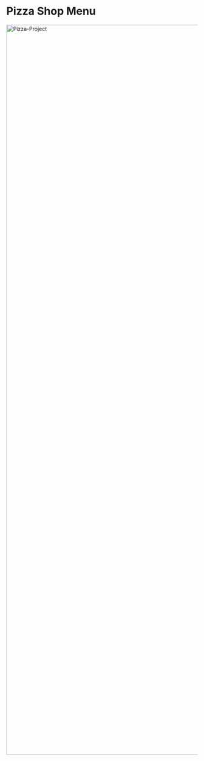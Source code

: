 # Pizza Shop Menu

<img width="1920" alt="Pizza-Project" src="https://github.com/Nabhag8848/LearnReact/assets/65061890/88673411-b45b-41c3-b7b5-2da8c008629e">
